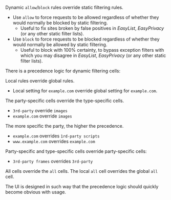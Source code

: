 Dynamic `allow`/`block` rules override static filtering rules.
- Use `allow` to force requests to be allowed regardless of whether they would normally be blocked by static filtering.
    - Useful to fix sites broken by false positives in _EasyList_, _EasyPrivacy_ (or any other static filter lists).
- Use `block` to force requests to be blocked regardless of whether they would normally be allowed by static filtering.
    - Useful to block with 100% certainty, to bypass exception filters with which you may disagree in _EasyList_, _EasyPrivacy_ (or any other static filter lists).

There is a precedence logic for dynamic filtering cells:

Local rules override global rules.
- Local setting for `example.com` override global setting for `example.com`.

The party-specific cells override the type-specific cells.
- `3rd-party` override `images`
- `example.com` override `images`

The more specific the party, the higher the precedence.
- `example.com` overrides `1rd-party scripts`
- `www.example.com` overrides `example.com`

Party-specific and type-specific cells override party-specific cells:
- `3rd-party frames` overrides `3rd-party`

All cells override the `all` cells. The local `all` cell overrides the global `all` cell.

The UI is designed in such way that the precedence logic should quickly become obvious with usage.